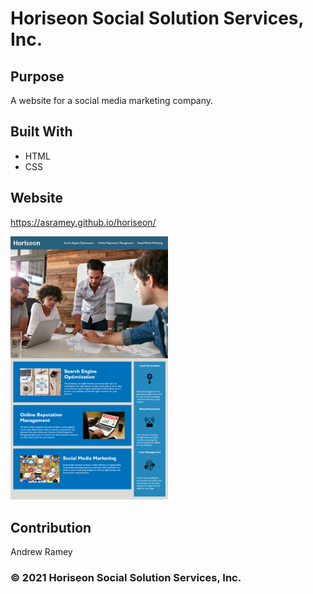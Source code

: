 # Horiseon Social Solution Services, Inc.

## Purpose
A website for a social media marketing company.

## Built With
* HTML
* CSS

## Website
https://asramey.github.io/horiseon/

<img src="./assets/images/screenshot.png" style="width: 50%">

## Contribution
Andrew Ramey

### &copy; 2021 Horiseon Social Solution Services, Inc.